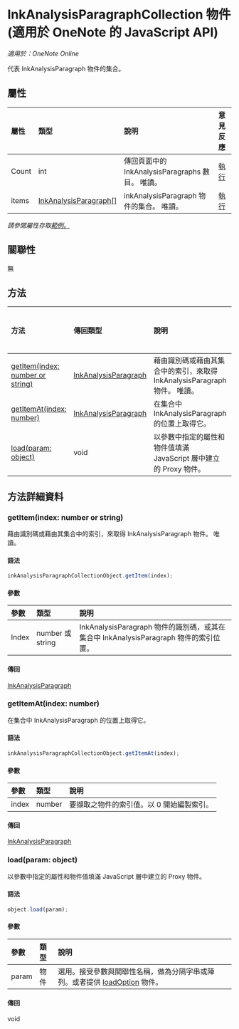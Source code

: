 ﻿# InkAnalysisParagraphCollection 物件 (適用於 OneNote 的 JavaScript API)

_適用於：OneNote Online_  


代表 InkAnalysisParagraph 物件的集合。

## 屬性

| 屬性	     | 類型	   |說明|意見反應|
|:---------------|:--------|:----------|:-------|
|Count|int|傳回頁面中的 InkAnalysisParagraphs 數目。 唯讀。|[執行](https://github.com/OfficeDev/office-js-docs/issues/new?title=OneNote-inkAnalysisParagraphCollection-count)|
|items|[InkAnalysisParagraph[]](inkanalysisparagraph.md)|inkAnalysisParagraph 物件的集合。 唯讀。|[執行](https://github.com/OfficeDev/office-js-docs/issues/new?title=OneNote-inkAnalysisParagraphCollection-items)|

_請參閱屬性存取[範例。](#範例)_

## 關聯性
無


## 方法

| 方法           | 傳回類型    |說明| 意見反應|
|:---------------|:--------|:----------|:-------|
|[getItem(index: number or string)](#getitemindex-number-or-string)|[InkAnalysisParagraph](inkanalysisparagraph.md)|藉由識別碼或藉由其集合中的索引，來取得 InkAnalysisParagraph 物件。 唯讀。|[執行](https://github.com/OfficeDev/office-js-docs/issues/new?title=OneNote-inkAnalysisParagraphCollection-getItem)|
|[getItemAt(index: number)](#getitematindex-number)|[InkAnalysisParagraph](inkanalysisparagraph.md)|在集合中 InkAnalysisParagraph 的位置上取得它。|[移至](https://github.com/OfficeDev/office-js-docs/issues/new?title=OneNote-inkAnalysisParagraphCollection-getItemAt)|
|[load(param: object)](#loadparam-object)|void|以參數中指定的屬性和物件值填滿 JavaScript 層中建立的 Proxy 物件。|[執行](https://github.com/OfficeDev/office-js-docs/issues/new?title=OneNote-inkAnalysisParagraphCollection-load)|

## 方法詳細資料


### getItem(index: number or string)
藉由識別碼或藉由其集合中的索引，來取得 InkAnalysisParagraph 物件。 唯讀。

#### 語法
```js
inkAnalysisParagraphCollectionObject.getItem(index);
```

#### 參數
| 參數	    | 類型	   |說明|
|:---------------|:--------|:----------|
|Index|number 或 string|InkAnalysisParagraph 物件的識別碼，或其在集合中 InkAnalysisParagraph 物件的索引位置。|

#### 傳回
[InkAnalysisParagraph](inkanalysisparagraph.md)

### getItemAt(index: number)
在集合中 InkAnalysisParagraph 的位置上取得它。

#### 語法
```js
inkAnalysisParagraphCollectionObject.getItemAt(index);
```

#### 參數
| 參數	    | 類型	   |說明|
|:---------------|:--------|:----------|
|index|number|要擷取之物件的索引值。以 0 開始編製索引。|

#### 傳回
[InkAnalysisParagraph](inkanalysisparagraph.md)

### load(param: object)
以參數中指定的屬性和物件值填滿 JavaScript 層中建立的 Proxy 物件。

#### 語法
```js
object.load(param);
```

#### 參數
| 參數	    | 類型	   |說明|
|:---------------|:--------|:----------|
|param|物件|選用。接受參數與關聯性名稱，做為分隔字串或陣列。或者提供 [loadOption](loadoption.md) 物件。|

#### 傳回
void
